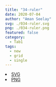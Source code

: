 ```yaml
---
title: "34-ruler"
date: 2020-07-04
author: "Aman Seelay"
svg: ./034-ruler.svg
png: ./034-ruler.png
featured: false
category:
  - Tab1
tags:
  - new
  - grid
  - single
---
```

<li><a href="./034-ruler.svg" download className="btn-svg">SVG</a></li>
<li><a href="./034-ruler.png" download className="btn-png">PNG</a></li>
